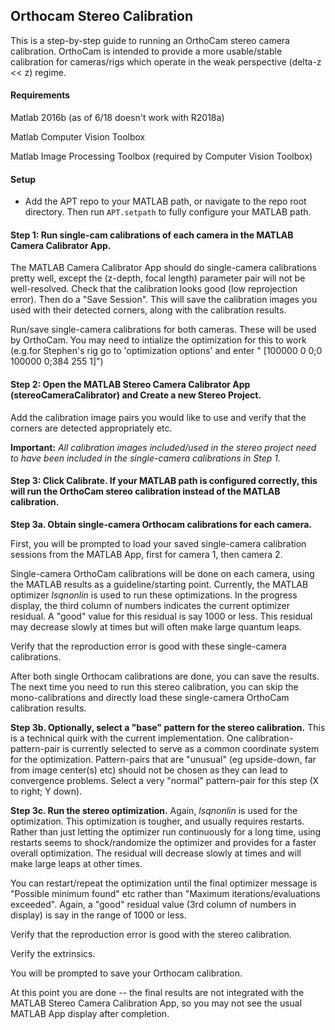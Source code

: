 ## Orthocam Stereo Calibration

This is a step-by-step guide to running an OrthoCam stereo camera calibration. OrthoCam is intended to provide a more usable/stable calibration for cameras/rigs which operate in the weak perspective (delta-z << z) regime.

#### Requirements

Matlab 2016b (as of 6/18 doesn't work with R2018a)

Matlab Computer Vision Toolbox

Matlab Image Processing Toolbox (required by Computer Vision Toolbox)

#### Setup

* Add the APT repo to your MATLAB path, or navigate to the <APT> repo root directory. Then run `APT.setpath` to fully configure your MATLAB path.

#### Step 1: Run single-cam calibrations of each camera in the MATLAB Camera Calibrator App.
The MATLAB Camera Calibrator App should do single-camera calibrations pretty well, except the (z-depth, focal length) parameter pair will not be well-resolved. Check that the calibration looks good (low reprojection error). Then do a "Save Session". This will save the calibration images you used with their detected corners, along with the calibration results.

Run/save single-camera calibrations for both cameras. These will be used by OrthoCam.  You may need to intialize the optimization for this to work (e.g.for Stephen's rig go to 'optimization options' and enter " [100000 0 0;0 100000 0;384 255 1]")

#### Step 2: Open the MATLAB Stereo Camera Calibrator App (stereoCameraCalibrator) and Create a new Stereo Project.
Add the calibration image pairs you would like to use and verify that the corners are detected appropriately etc.

**Important:** *All calibration images included/used in the stereo project need to have been included in the single-camera calibrations in Step 1.*

#### Step 3: Click Calibrate. If your MATLAB path is configured correctly, this will run the OrthoCam stereo calibration instead of the MATLAB calibration.

**Step 3a. Obtain single-camera Orthocam calibrations for each camera.**
  
First, you will be prompted to load your saved single-camera calibration sessions from the MATLAB App, first for camera 1, then camera 2.

Single-camera OrthoCam calibrations will be done on each camera, using the MATLAB results as a guideline/starting point. Currently, the MATLAB optimizer *lsqnonlin* is used to run these optimizations. In the progress display, the third column of numbers indicates the current optimizer residual. A "good" value for this residual is say 1000 or less. This residual may decrease slowly at times but will often make large quantum leaps.  

Verify that the reproduction error is good with these single-camera calibrations.

After both single Orthocam calibrations are done, you can save the results. The next time you need to run this stereo calibration, you can skip the mono-calibrations and directly load these single-camera OrthoCam calibration results.

**Step 3b. Optionally, select a "base" pattern for the stereo calibration.**
This is a technical quirk with the current implementation. One calibration-pattern-pair is currently selected to serve as a common coordinate system for the optimization. Pattern-pairs that are "unusual" (eg upside-down, far from image center(s) etc) should not be chosen as they can lead to convergence problems. Select a very "normal" pattern-pair for this step  (X to right; Y down).

**Step 3c. Run the stereo optimization.**
Again, *lsqnonlin* is used for the optimization. This optimization is tougher, and usually requires restarts. Rather than just letting the optimizer run continuously for a long time, using restarts seems to shock/randomize the optimizer and provides for a faster overall optimization. The residual will decrease slowly at times and will make large leaps at other times. 

You can restart/repeat the optimization until the final optimizer message is "Possible minimum found" etc rather than "Maximum iterations/evaluations exceeded". Again, a "good" residual value (3rd column of numbers in display) is say in the range of 1000 or less.

Verify that the reproduction error is good with the stereo calibration. 

Verify the extrinsics.

You will be prompted to save your Orthocam calibration.

At this point you are done -- the final results are not integrated with the MATLAB Stereo Camera Calibration App, so you may not see the usual MATLAB App display after completion. 
 


